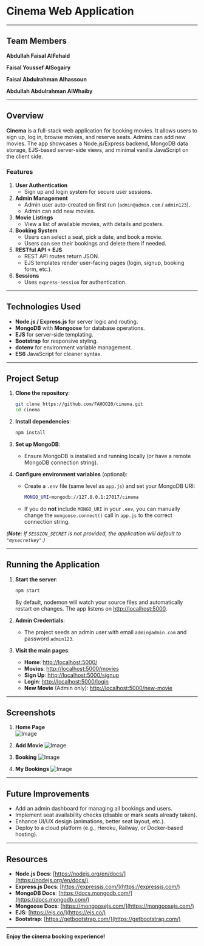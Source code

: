 # Cinema Web Application
---


## Team Members

**Abdullah Faisal AlFehaid**

**Faisal Youssef AlSogairy**

**Faisal Abdulrahman Alhassoun**

**Abdullah Abdulrahman AlWhaiby**

---

## Overview

**Cinema** is a full-stack web application for booking movies. It allows users to sign up, log in, browse movies, and reserve seats. Admins can add new movies. The app showcases a Node.js/Express backend, MongoDB data storage, EJS-based server-side views, and minimal vanilla JavaScript on the client side.

### Features

1. **User Authentication**  
    - Sign up and login system for secure user sessions.
2. **Admin Management**  
    - Admin user auto-created on first run (`admin@admin.com` / `admin123`).
    - Admin can add new movies.
3. **Movie Listings**  
    - View a list of available movies, with details and posters.
4. **Booking System**  
    - Users can select a seat, pick a date, and book a movie.
    - Users can see their bookings and delete them if needed.
5. **RESTful API + EJS**  
    - REST API routes return JSON.
    - EJS templates render user-facing pages (login, signup, booking form, etc.).
6. **Sessions**  
    - Uses `express-session` for authentication.

---

## Technologies Used

- **Node.js / Express.js** for server logic and routing.
- **MongoDB** with **Mongoose** for database operations.
- **EJS** for server-side templating.
- **Bootstrap** for responsive styling.
- **dotenv** for environment variable management.
- **ES6** JavaScript for cleaner syntax.

---

## Project Setup

1. **Clone the repository**:
    ```bash
    git clone https://github.com/FAHOO20/cinema.git
    cd cinema
    ```
2. **Install dependencies**:
    ```bash
    npm install
    ```
3. **Set up MongoDB**:
    - Ensure MongoDB is installed and running locally (or have a remote MongoDB connection string).

4. **Configure environment variables** (optional):
    - Create a `.env` file (same level as `app.js`) and set your MongoDB URI:
      ```bash
      MONGO_URI=mongodb://127.0.0.1:27017/cinema
      ```
    - If you do **not** include `MONGO_URI` in your `.env`, you can manually change the `mongoose.connect()` call in `app.js` to the correct connection string.

*(**Note**: If `SESSION_SECRET` is not provided, the application will default to `"mysecretkey"`.)*

---

## Running the Application

1. **Start the server**:
    ```bash
    npm start
    ```
    By default, nodemon will watch your source files and automatically restart on changes. The app listens on [http://localhost:5000](http://localhost:5000).

2. **Admin Credentials**:
    - The project seeds an admin user with email `admin@admin.com` and password `admin123`.

3. **Visit the main pages**:
    - **Home**: [http://localhost:5000/](http://localhost:5000/)
    - **Movies**: [http://localhost:5000/movies](http://localhost:5000/movies)
    - **Sign Up**: [http://localhost:5000/signup](http://localhost:5000/signup)
    - **Login**: [http://localhost:5000/login](http://localhost:5000/login)
    - **New Movie** (Admin only): [http://localhost:5000/new-movie](http://localhost:5000/new-movie)

---

## Screenshots

1. **Home Page**  
![Image](https://github.com/user-attachments/assets/12c51ad6-7c55-4c1d-b9a9-6cdb7207775c)

3. **Add Movie**
   ![Image](https://github.com/user-attachments/assets/d2be2030-93f7-4be5-91d4-b68621579608)

3. **Booking**
![Image](https://github.com/user-attachments/assets/4ca86861-22a2-42a1-8e34-985904b2cff2)
   
4. **My Bookings**
![Image](https://github.com/user-attachments/assets/0c5edf6d-8508-40dc-808f-465bdf5a3935)

---


## Future Improvements

- Add an admin dashboard for managing all bookings and users.
- Implement seat availability checks (disable or mark seats already taken).
- Enhance UI/UX design (animations, better seat layout, etc.).
- Deploy to a cloud platform (e.g., Heroku, Railway, or Docker-based hosting).

---

## Resources

- **Node.js Docs**: [https://nodejs.org/en/docs/](https://nodejs.org/en/docs/)
- **Express.js Docs**: [https://expressjs.com/](https://expressjs.com/)
- **MongoDB Docs**: [https://docs.mongodb.com/](https://docs.mongodb.com/)
- **Mongoose Docs**: [https://mongoosejs.com/](https://mongoosejs.com/)
- **EJS**: [https://ejs.co/](https://ejs.co/)
- **Bootstrap**: [https://getbootstrap.com/](https://getbootstrap.com/)

---

**Enjoy the cinema booking experience!**
